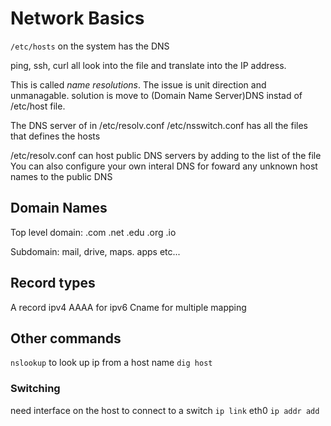 # Network Basics

`/etc/hosts` on the system has the DNS

ping, ssh, curl all look into the file and translate into the IP address.

This is called _name resolutions_.
The issue is unit direction and unmanagable.
solution is move to (Domain Name Server)DNS instad of /etc/host file.

The DNS server of in /etc/resolv.conf
/etc/nsswitch.conf has all the files that defines the hosts

/etc/resolv.conf can host public DNS servers by adding to the list of the file
You can also configure your own interal DNS for foward any unknown host names to the public DNS

## Domain Names

Top level domain: .com .net .edu .org .io

Subdomain: mail, drive, maps. apps etc...

## Record types

A record ipv4
AAAA for ipv6
Cname for multiple mapping

## Other commands

`nslookup` to look up ip from a host name
`dig host`

### Switching

need interface on the host to connect to a switch
`ip link` eth0
`ip addr add`

